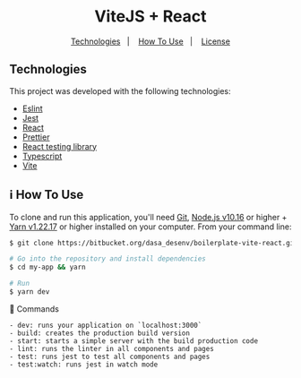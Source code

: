 <h1 align="center">
  ViteJS + React
</h1>

<p align="center">
  <a href="#rocket-technologies">Technologies</a>&nbsp;&nbsp;&nbsp;|&nbsp;&nbsp;&nbsp;
  <a href="#information_source-how-to-use">How To Use</a>&nbsp;&nbsp;&nbsp;|&nbsp;&nbsp;&nbsp;
  <a href="#memo-license">License</a>
</p>

## Technologies

This project was developed with the following technologies:

- [Eslint](https://eslint.org/)
- [Jest](https://jestjs.io/)
- [React](https://reactjs.org/)
- [Prettier](https://prettier.io/)
- [React testing library](https://testing-library.com/docs/react-testing-library/intro)
- [Typescript](https://www.typescriptlang.org/)
- [Vite](https://vitejs.dev/)

## :information_source: How To Use

To clone and run this application, you'll need [Git](https://git-scm.com), [Node.js v10.16](https://nodejs.org/) or higher + [Yarn v1.22.17](https://yarnpkg.com/) or higher installed on your computer. From your command line:

```bash
$ git clone https://bitbucket.org/dasa_desenv/boilerplate-vite-react.git my-app

# Go into the repository and install dependencies
$ cd my-app && yarn

# Run
$ yarn dev
```

🔨 Commands
```
- dev: runs your application on `localhost:3000`
- build: creates the production build version
- start: starts a simple server with the build production code
- lint: runs the linter in all components and pages
- test: runs jest to test all components and pages
- test:watch: runs jest in watch mode
```

